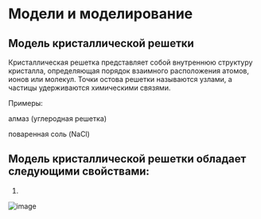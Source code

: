 # Модели и моделирование

## Модель кристаллической решетки 
Кристаллическая решетка представляет собой внутреннюю структуру кристалла, определяющая порядок взаимного расположения атомов, ионов или молекул. Точки остова решетки называются узлами, а частицы удерживаются химическими связями.

Примеры:

алмаз (углеродная решетка)

поваренная соль (NaCl) 


## Модель кристаллической решетки обладает следующими свойствами:

1. 
![image](https://github.com/user-attachments/assets/4ca27375-5d75-4068-b05e-02da8c59a472)
